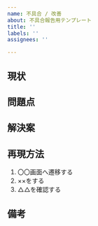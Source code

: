```yaml
---
name: 不具合 / 改善
about: 不具合報告用テンプレート
title: ''
labels: ''
assignees: ''

---
```


## 現状


## 問題点


## 解決案


## 再現方法
1. 〇〇画面へ遷移する
2. ××をする
3. △△を確認する

## 備考

